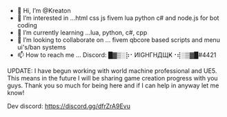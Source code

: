 - 👋 Hi, I’m @Kreaton
- 👀 I’m interested in ...html css js fivem lua python c# and node.js for bot coding
- 🌱 I’m currently learning ...lua, python, c#, cpp
- 💞️ I’m looking to collaborate on ... fivem qbcore based scripts and menu ui's/ban systems
- 📫 How to reach me ... Discord: █▓▒░⡷⠂ИIGHΓHДЩҜ⠐⢾░▒▓█#4421

<!---
Nighthawk5474/Nighthawk5474 is a ✨ special ✨ repository because its `README.md` (this file) appears on your GitHub profile.
You can click the Preview link to take a look at your changes.
--->

UPDATE:
I have begun working with world machine professional and UE5. This means in the future I will be sharing game creation progress with you guys. Thank you so much for being here and if I can help in anyway let me know!

Dev discord:
https://discord.gg/dfrZrA9Evu
